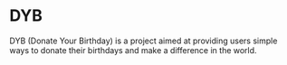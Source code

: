 DYB
===

DYB (Donate Your Birthday) is a project aimed at providing users simple ways to donate their birthdays and make a difference in the world. 
